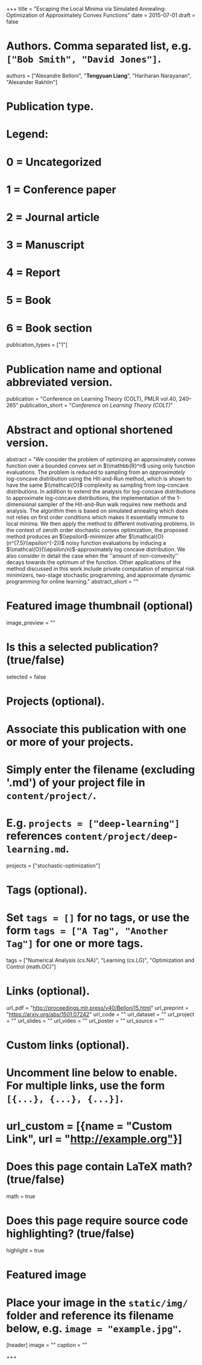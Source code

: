 +++
title = "Escaping the Local Minima via Simulated Annealing: Optimization of Approximately Convex Functions"
date = 2015-07-01
draft = false

# Authors. Comma separated list, e.g. `["Bob Smith", "David Jones"]`.
authors = ["Alexandre Belloni", "**Tengyuan Liang**", "Hariharan Narayanan", "Alexander Rakhlin"]

# Publication type.
# Legend:
# 0 = Uncategorized
# 1 = Conference paper
# 2 = Journal article
# 3 = Manuscript
# 4 = Report
# 5 = Book
# 6 = Book section
publication_types = ["1"]

# Publication name and optional abbreviated version.
publication = "Conference on Learning Theory (COLT), PMLR vol.40, 240–265"
publication_short = "*Conference on Learning Theory (COLT)*"

# Abstract and optional shortened version.
abstract = "We consider the problem of optimizing an approximately convex function over a bounded convex set in $\\mathbb{R}^n$  using only function evaluations. The problem is reduced to sampling from an *approximately* log-concave distribution using the Hit-and-Run method, which is shown to have the same $\\mathcal{O}$ complexity as sampling from log-concave distributions. In addition to extend the analysis for log-concave distributions to approximate log-concave distributions, the implementation of the 1-dimensional sampler of the Hit-and-Run walk requires new methods and analysis. The algorithm then is based on simulated annealing which does not relies on first order conditions which makes it essentially immune to local minima. We then apply the method to different motivating problems. In the context of zeroth order stochastic convex optimization, the proposed method produces an $\\epsilon$-minimizer after $\\mathcal{O}(n^{7.5}\\epsilon^{-2})$ noisy function evaluations  by inducing a $\\mathcal{O}(\\epsilon/n)$-approximately log concave distribution. We also consider in detail the case when the ''amount of non-convexity'' decays towards the optimum of the function. Other applications of the method discussed in this work include private computation of empirical risk minimizers, two-stage stochastic programming, and approximate dynamic programming for online learning."
abstract_short = ""

# Featured image thumbnail (optional)
image_preview = ""

# Is this a selected publication? (true/false)
selected = false

# Projects (optional).
#   Associate this publication with one or more of your projects.
#   Simply enter the filename (excluding '.md') of your project file in `content/project/`.
#   E.g. `projects = ["deep-learning"]` references `content/project/deep-learning.md`.
projects = ["stochastic-optimization"]

# Tags (optional).
#   Set `tags = []` for no tags, or use the form `tags = ["A Tag", "Another Tag"]` for one or more tags.
tags = ["Numerical Analysis (cs.NA)", "Learning (cs.LG)", "Optimization and Control (math.OC)"]

# Links (optional).
url_pdf = "http://proceedings.mlr.press/v40/Belloni15.html"
url_preprint = "https://arxiv.org/abs/1501.07242"
url_code = ""
url_dataset = ""
url_project = ""
url_slides = ""
url_video = ""
url_poster = ""
url_source = ""

# Custom links (optional).
#   Uncomment line below to enable. For multiple links, use the form `[{...}, {...}, {...}]`.
# url_custom = [{name = "Custom Link", url = "http://example.org"}]

# Does this page contain LaTeX math? (true/false)
math = true

# Does this page require source code highlighting? (true/false)
highlight = true

# Featured image
# Place your image in the `static/img/` folder and reference its filename below, e.g. `image = "example.jpg"`.
[header]
image = ""
caption = ""

+++
